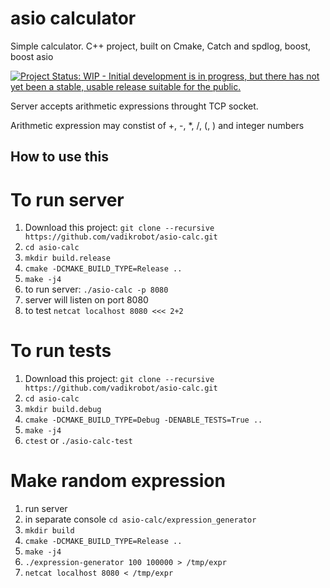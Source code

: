 # asio calculator
Simple calculator. C++ project, built on Cmake, Catch and spdlog, boost, boost asio

[![Project Status: WIP - Initial development is in progress, but there has not yet been a stable, usable release suitable for the public.](http://www.repostatus.org/badges/latest/wip.svg)](http://www.repostatus.org/#wip)


Server accepts arithmetic expressions throught TCP socket.

Arithmetic expression may constist of \+, \-, \*, \/, \(, \) and integer numbers

## How to use this

# To run server

1. Download this project: `git clone --recursive https://github.com/vadikrobot/asio-calc.git`
2. `cd asio-calc`
3. `mkdir build.release`
4. `cmake -DCMAKE_BUILD_TYPE=Release ..`
5. `make -j4`
6. to run server: `./asio-calc -p 8080`
7. server will listen on port 8080
8. to test `netcat localhost 8080 <<< 2+2`

# To run tests
1. Download this project: `git clone --recursive https://github.com/vadikrobot/asio-calc.git`
2. `cd asio-calc`
3. `mkdir build.debug`
4. `cmake -DCMAKE_BUILD_TYPE=Debug -DENABLE_TESTS=True ..`
5. `make -j4`
6. `ctest` or `./asio-calc-test`


# Make random expression
1. run server
2. in separate console `cd asio-calc/expression_generator`
3. `mkdir build`
4. `cmake -DCMAKE_BUILD_TYPE=Release ..`
5. `make -j4`
6. `./expression-generator 100 100000 > /tmp/expr`
7. `netcat localhost 8080 < /tmp/expr`